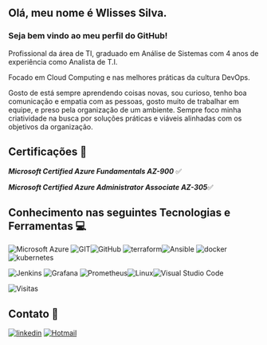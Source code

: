 ## Olá, meu nome é Wlisses Silva.
### Seja bem vindo ao meu perfil do GitHub!

Profissional da área de TI, graduado em Análise de Sistemas com 4 anos de experiência como Analista de T.I. 

Focado em Cloud Computing e nas melhores práticas da cultura DevOps.

Gosto de está sempre aprendendo coisas novas, sou curioso, tenho boa comunicação e empatia com as pessoas, gosto muito de trabalhar em equipe, e preso pela organização de um ambiente. Sempre foco minha criatividade na busca por soluções práticas e viáveis alinhadas com os objetivos da organização.

## Certificações 📝
***Microsoft Certified Azure Fundamentals AZ-900*** ✅

***Microsoft Certified Azure Administrator Associate AZ-305***✅




## Conhecimento nas seguintes Tecnologias e Ferramentas 💻

![Microsoft Azure](https://img.shields.io/badge/Microsoft_Azure-0089D6?style=for-the-badge&logo=microsoft-azure&logoColor=white)
![GIT](https://img.shields.io/badge/GIT-E44C30?style=for-the-badge&logo=git&logoColor=white)![GitHub](https://img.shields.io/badge/GitHub-100000?style=for-the-badge&logo=github&logoColor=white) ![terraform](https://img.shields.io/badge/Terraform-7B42BC?style=for-the-badge&logo=terraform&logoColor=white)![Ansible](https://img.shields.io/badge/ansible-%231A1918.svg?style=for-the-badge&logo=ansible&logoColor=white) ![docker](https://img.shields.io/badge/Docker-2CA5E0?style=for-the-badge&logo=docker&logoColor=white) ![kubernetes](https://img.shields.io/badge/kubernetes-326ce5.svg?&style=for-the-badge&logo=kubernetes&logoColor=white)

![Jenkins](https://img.shields.io/badge/Jenkins-D24939?style=for-the-badge&logo=Jenkins&logoColor=white) ![Grafana](https://img.shields.io/badge/grafana-%23F46800.svg?style=for-the-badge&logo=grafana&logoColor=white) ![Prometheus](https://img.shields.io/badge/Prometheus-E6522C?style=for-the-badge&logo=Prometheus&logoColor=white)![Linux](https://img.shields.io/badge/Linux-FCC624?style=for-the-badge&logo=linux&logoColor=black)![Visual Studio Code](https://img.shields.io/badge/Visual%20Studio%20Code-0078d7.svg?style=for-the-badge&logo=visual-studio-code&logoColor=white)

<img src="https://komarev.com/ghpvc/?username=wlisses-silva&blue=yellow" alt="Visitas" /></p>
##  Contato 📱
[![linkedin](https://img.shields.io/badge/linkedin-0A66C2?style=for-the-badge&logo=linkedin&logoColor=white)](https://www.linkedin.com/in/wlisses-silva)
[![Hotmail](https://img.shields.io/badge/Microsoft_Outlook-0078D4?style=for-the-badge&logo=microsoft-outlook&logoColor=white)](https://mailto:wlisses.silva@outlook.com)
